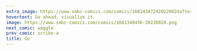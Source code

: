 ```yaml
---
extra_image: https://www.smbc-comics.com/comics/166143472420220824after.png
hovertext: Go ahead, visualize it.
image: https://www.smbc-comics.com/comics/1661348456-20220824.png
next_comic: waggle
prev_comic: scribe-a
title: Go
---
```


